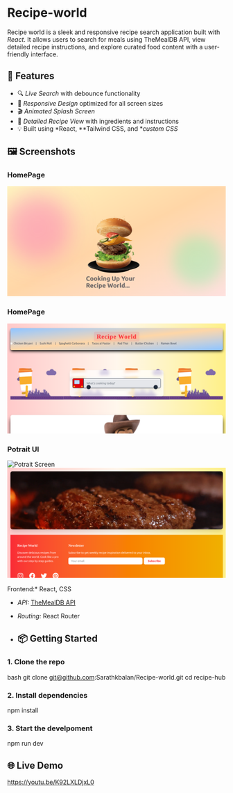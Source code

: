 # Recipe-world
Recipe world is a sleek and responsive recipe search application built with *React*. It allows users to search for meals using TheMealDB API, view detailed recipe instructions, and explore curated food content with a user-friendly interface.


## 🚀 Features

- 🔍 *Live Search* with debounce functionality
- 📱 *Responsive Design* optimized for all screen sizes
- 🎬 *Animated Splash Screen*
- 🧾 *Detailed Recipe View* with ingredients and instructions
- 💡 Built using *React, **Tailwind CSS, and **custom CSS*

## 🖼️ Screenshots
### HomePage
![Splash Screen](./splashscreen.png)

### HomePage
![Home Screen](./home.png)

### Potrait UI

![Potrait Screen](./Randon_recipes.png)
![Potrait Screen 2](./footer.png)



Frontend:* React, CSS
- *API:* [TheMealDB API](https://www.themealdb.com/api.php)
- *Routing:* React Router

- ## 📦 Getting Started

### 1. Clone the repo
bash
git clone git@github.com:Sarathkbalan/Recipe-world.git
cd recipe-hub

### 2. Install dependencies

npm install

### 3. Start the develpoment 

npm run dev

## 🌐 Live Demo 

https://youtu.be/K92LXLDjxL0
